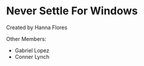 # Never Settle For Windows
Created by Hanna Flores

  Other Members:
- Gabriel Lopez
- Conner Lynch
 
